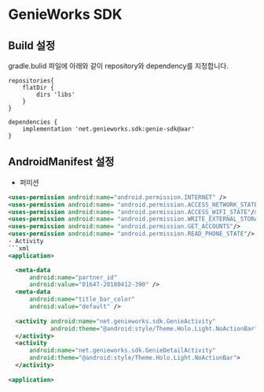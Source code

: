 # GenieWorks SDK

## Build 설정
gradle.bulid 파일에 아래와 같이 repository와 dependency를 지정합니다.
```
repositories{
    flatDir {
        dirs 'libs'
    }
}

dependencies {
    implementation 'net.genieworks.sdk:genie-sdk@aar'
}

```

## AndroidManifest 설정
- 퍼미션
```xml
<uses-permission android:name="android.permission.INTERNET" />
<uses-permission android:name= "android.permission.ACCESS_NETWORK_STATE"/>
<uses-permission android:name= "android.permission.ACCESS_WIFI_STATE"/>
<uses-permission android:name= "android.permission.WRITE_EXTERNAL_STORAGE"/>
<uses-permission android:name= "android.permission.GET_ACCOUNTS"/>
<uses-permission android:name= "android.permission.READ_PHONE_STATE"/>
- Activity
```xml
<application>

  <meta-data
      android:name="partner_id"
      android:value="01647-20180412-390" />
  <meta-data
      android:name="title_bar_color"
      android:value="default" />
  
  <activity android:name="net.genieworks.sdk.GenieActivity"
            android:theme="@android:style/Theme.Holo.Light.NoActionBar">
  </activity>
  <activity
      android:name="net.genieworks.sdk.GenieDetailActivity"
      android:theme="@android:style/Theme.Holo.Light.NoActionBar">
  </activity>
  
<application>  
```

